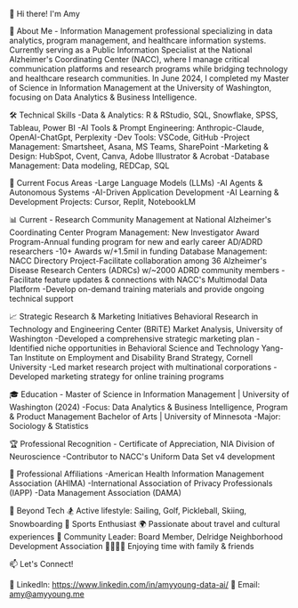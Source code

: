 👋 Hi there! I'm Amy

🚀 About Me - 
Information Management professional specializing in data analytics, program management, and healthcare information systems. Currently serving as a Public Information Specialist at the National Alzheimer's Coordinating Center (NACC), where I manage critical communication platforms and research programs while bridging technology and healthcare research communities. In June 2024, I completed my Master of Science in Information Management at the University of Washington, focusing on Data Analytics & Business Intelligence.

🛠️ Technical Skills
  -Data & Analytics: R & RStudio, SQL, Snowflake, SPSS, Tableau, Power BI
  -AI Tools & Prompt Engineering: Anthropic-Claude, OpenAI-ChatGpt, Perplexity
  -Dev Tools: VSCode, GitHub
  -Project Management: Smartsheet, Asana, MS Teams, SharePoint
  -Marketing & Design: HubSpot, Cvent, Canva, Adobe Illustrator & Acrobat
  -Database Management: Data modeling, REDCap, SQL

🌱 Current Focus Areas
  -Large Language Models (LLMs)
  -AI Agents & Autonomous Systems
  -AI-Driven Application Development
  -AI Learning & Development Projects: Cursor, Replit, NotebookLM

📊 Current  - Research Community Management at National Alzheimer's Coordinating Center
 Program Management: New Investigator Award Program-Annual funding program for new and early career AD/ADRD researchers
  -10+ Awards w/+1.5mil in funding
 Database Management: NACC Directory Project-Facilitate collaboration among 36 Alzheimer's Disease Research Centers (ADRCs) w/~2000 ADRD community members
  -Facilitate feature updates & connections with NACC's Multimodal Data Platform
  -Develop on-demand training materials and provide ongoing technical support

📈 Strategic Research & Marketing Initiatives
 Behavioral Research in Technology and Engineering Center (BRiTE) Market Analysis, University of Washington
  -Developed a comprehensive strategic marketing plan
  -Identified niche opportunities in Behavioral Science and Technology
 Yang-Tan Institute on Employment and Disability Brand Strategy, Cornell University
  -Led market research project with multinational corporations
  -Developed marketing strategy for online training programs

🎓 Education - 
  Master of Science in Information Management | University of Washington (2024)
  -Focus: Data Analytics & Business Intelligence, Program & Product Management
 Bachelor of Arts | University of Minnesota
  -Major: Sociology & Statistics

🏆 Professional Recognition - 
 Certificate of Appreciation, NIA Division of Neuroscience
  -Contributor to NACC's Uniform Data Set v4 development

🤝 Professional Affiliations
  -American Health Information Management Association (AHIMA)
  -International Association of Privacy Professionals (IAPP)
  -Data Management Association (DAMA)

🎨 Beyond Tech
 🏂 Active lifestyle: Sailing, Golf, Pickleball, Skiing, Snowboarding
 🏀 Sports Enthusiast
 🌍 Passionate about travel and cultural experiences
 🤝 Community Leader: Board Member, Delridge Neighborhood Development Association
 👨‍👩‍👧‍👦 Enjoying time with family & friends

📫 Let's Connect!

💼 LinkedIn: https://www.linkedin.com/in/amyyoung-data-ai/
📧 Email: amy@amyyoung.me
